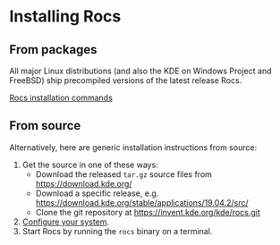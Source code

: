 # Installing Rocs

## From packages

All major Linux distributions (and also the KDE on Windows
Project and FreeBSD) ship precompiled versions of the latest release Rocs.

[Rocs installation commands](https://pkgs.org/download/rocs)

## From source

Alternatively, here are generic installation instructions from source:

1. Get the source in one of these ways:
   - Download the released `tar.gz` source files from https://download.kde.org/
   - Download a specific release, e.g. https://download.kde.org/stable/applications/19.04.2/src/
   - Clone the git repository at https://invent.kde.org/kde/rocs.git
2. [Configure your system](http://techbase.kde.org/Projects/Edu/Rocs).
3. Start Rocs by running the `rocs` binary on a terminal.
